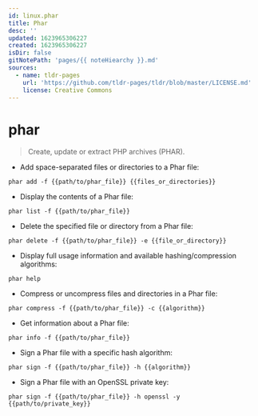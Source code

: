 ```yaml
---
id: linux.phar
title: Phar
desc: ''
updated: 1623965306227
created: 1623965306227
isDir: false
gitNotePath: 'pages/{{ noteHiearchy }}.md'
sources:
  - name: tldr-pages
    url: 'https://github.com/tldr-pages/tldr/blob/master/LICENSE.md'
    license: Creative Commons
---
```

# phar

> Create, update or extract PHP archives (PHAR).

- Add space-separated files or directories to a Phar file:

`phar add -f {{path/to/phar_file}} {{files_or_directories}}`

- Display the contents of a Phar file:

`phar list -f {{path/to/phar_file}}`

- Delete the specified file or directory from a Phar file:

`phar delete -f {{path/to/phar_file}} -e {{file_or_directory}}`

- Display full usage information and available hashing/compression algorithms:

`phar help`

- Compress or uncompress files and directories in a Phar file:

`phar compress -f {{path/to/phar_file}} -c {{algorithm}}`

- Get information about a Phar file:

`phar info -f {{path/to/phar_file}}`

- Sign a Phar file with a specific hash algorithm:

`phar sign -f {{path/to/phar_file}} -h {{algorithm}}`

- Sign a Phar file with an OpenSSL private key:

`phar sign -f {{path/to/phar_file}} -h openssl -y {{path/to/private_key}}`

